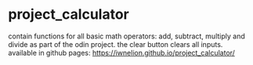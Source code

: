 # project_calculator
contain functions for all basic math operators: add, subtract, multiply and divide as part of the odin project. the clear button clears all inputs. <br>
available in github pages: https://iwnelion.github.io/project_calculator/

